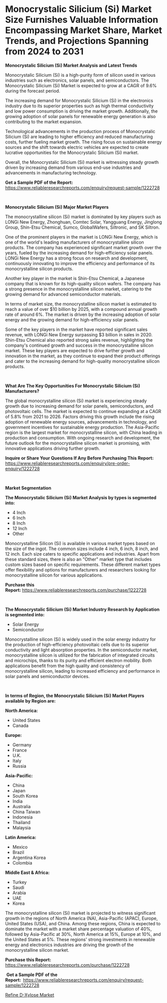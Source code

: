 <p><h1>Monocrystalic Silicium (Si) Market Size Furnishes Valuable Information Encompassing Market Share, Market Trends, and Projections Spanning from 2024 to 2031</h1></p><p><strong>Monocrystalic Silicium (Si) Market Analysis and Latest Trends</strong></p>
<p><p>Monocrystalic Silicium (Si) is a high-purity form of silicon used in various industries such as electronics, solar panels, and semiconductors. The Monocrystalic Silicium (Si) Market is expected to grow at a CAGR of 9.6% during the forecast period. </p><p>The increasing demand for Monocrystalic Silicium (Si) in the electronics industry due to its superior properties such as high thermal conductivity and low power consumption is driving the market growth. Additionally, the growing adoption of solar panels for renewable energy generation is also contributing to the market expansion.</p><p>Technological advancements in the production process of Monocrystalic Silicium (Si) are leading to higher efficiency and reduced manufacturing costs, further fueling market growth. The rising focus on sustainable energy sources and the shift towards electric vehicles are expected to create lucrative opportunities for the Monocrystalic Silicium (Si) market.</p><p>Overall, the Monocrystalic Silicium (Si) market is witnessing steady growth driven by increasing demand from various end-use industries and advancements in manufacturing technology.</p></p>
<p><strong>Get a Sample PDF of the Report:&nbsp;</strong> <a href="https://www.reliableresearchreports.com/enquiry/request-sample/1222728">https://www.reliableresearchreports.com/enquiry/request-sample/1222728</a></p>
<p>&nbsp;</p>
<p><strong>Monocrystalic Silicium (Si) Major Market Players</strong></p>
<p><p>The monocrystalline silicon (Si) market is dominated by key players such as LONGi New Energy, Zhonghuan, Comtec Solar, Yangguang Energy, Jinglong Group, Shin-Etsu Chemical, Sumco, GlobalWafers, Siltronic, and SK Siltron. </p><p>One of the prominent players in the market is LONGi New Energy, which is one of the world's leading manufacturers of monocrystalline silicon products. The company has experienced significant market growth over the years, fueled by the increasing demand for high-efficiency solar panels. LONGi New Energy has a strong focus on research and development, continuously innovating to improve the efficiency and performance of its monocrystalline silicon products. </p><p>Another key player in the market is Shin-Etsu Chemical, a Japanese company that is known for its high-quality silicon wafers. The company has a strong presence in the monocrystalline silicon market, catering to the growing demand for advanced semiconductor materials. </p><p>In terms of market size, the monocrystalline silicon market is estimated to reach a value of over $10 billion by 2025, with a compound annual growth rate of around 6%. The market is driven by the increasing adoption of solar energy and the growing demand for high-efficiency solar panels.</p><p>Some of the key players in the market have reported significant sales revenue, with LONGi New Energy surpassing $3 billion in sales in 2020. Shin-Etsu Chemical also reported strong sales revenue, highlighting the company's continued growth and success in the monocrystalline silicon market. These key players are expected to drive further growth and innovation in the market, as they continue to expand their product offerings and cater to the increasing demand for high-quality monocrystalline silicon products.</p></p>
<p>&nbsp;</p>
<p><strong>What Are The Key Opportunities For Monocrystalic Silicium (Si) Manufacturers?</strong></p>
<p><p>The global monocrystalline silicon (Si) market is experiencing steady growth due to increasing demand for solar panels, semiconductors, and photovoltaic cells. The market is expected to continue expanding at a CAGR of 5.8% from 2021 to 2026. Factors driving this growth include the rising adoption of renewable energy sources, advancements in technology, and government incentives for sustainable energy production. The Asia-Pacific region is the largest market for monocrystalline silicon, with China leading in production and consumption. With ongoing research and development, the future outlook for the monocrystalline silicon market is promising, with innovative applications driving further growth.</p></p>
<p><strong>Inquire or Share Your Questions If Any Before Purchasing This Report:</strong> <a href="https://www.reliableresearchreports.com/enquiry/pre-order-enquiry/1222728">https://www.reliableresearchreports.com/enquiry/pre-order-enquiry/1222728</a></p>
<p>&nbsp;</p>
<p><strong>Market Segmentation</strong></p>
<p><strong>The Monocrystalic Silicium (Si) Market Analysis by types is segmented into:</strong></p>
<p><ul><li>4 Inch</li><li>6 Inch</li><li>8 Inch</li><li>12 Inch</li><li>Other</li></ul></p>
<p><p>Monocrystalline Silicon (Si) is available in various market types based on the size of the ingot. The common sizes include 4 inch, 6 inch, 8 inch, and 12 inch. Each size caters to specific applications and industries. Apart from these standard sizes, there is also an "Other" market type that includes custom sizes based on specific requirements. These different market types offer flexibility and options for manufacturers and researchers looking for monocrystalline silicon for various applications.</p></p>
<p><strong>Purchase this Report:&nbsp;</strong><a href="https://www.reliableresearchreports.com/purchase/1222728">https://www.reliableresearchreports.com/purchase/1222728</a></p>
<p>&nbsp;</p>
<p><strong>The Monocrystalic Silicium (Si) Market Industry Research by Application is segmented into:</strong></p>
<p><ul><li>Solar Energy</li><li>Semiconductor</li></ul></p>
<p><p>Monocrystalline silicon (Si) is widely used in the solar energy industry for the production of high-efficiency photovoltaic cells due to its superior conductivity and light absorption properties. In the semiconductor market, monocrystalline silicon is utilized for the fabrication of integrated circuits and microchips, thanks to its purity and efficient electron mobility. Both applications benefit from the high quality and consistency of monocrystalline silicon, leading to increased efficiency and performance in solar panels and semiconductor devices.</p></p>
<p>&nbsp;</p>
<p><strong>In terms of Region, the Monocrystalic Silicium (Si) Market Players available by Region are:</strong></p>
<p>
    <p> <strong> North America: </strong>
        <ul>
            <li>United States</li>
            <li>Canada</li>
        </ul>
        </p> 
    <p> <strong> Europe: </strong>
        <ul>
            <li>Germany</li>
            <li>France</li>
            <li>U.K.</li>
            <li>Italy</li>
            <li>Russia</li>
        </ul>
        </p> 
    <p> <strong> Asia-Pacific: </strong>
        <ul>
            <li>China</li>
            <li>Japan</li>
            <li>South Korea</li>
            <li>India</li>
            <li>Australia</li>
            <li>China Taiwan</li>
            <li>Indonesia</li>
            <li>Thailand</li>
            <li>Malaysia</li>
        </ul>
        </p> 
    <p> <strong> Latin America: </strong>
        <ul>
            <li>Mexico</li>
            <li>Brazil</li>
            <li>Argentina Korea</li>
            <li>Colombia</li>
        </ul>
        </p> 
    <p> <strong> Middle East & Africa: </strong>
        <ul>
            <li>Turkey</li>
            <li>Saudi</li>
            <li>Arabia</li>
            <li>UAE</li>
            <li>Korea</li>
        </ul>
    </p>
    </p>
<p><p>The monocrystalline silicon (Si) market is projected to witness significant growth in the regions of North America (NA), Asia-Pacific (APAC), Europe, United States (USA), and China. Among these regions, China is expected to dominate the market with a market share percentage valuation of 40%, followed by Asia-Pacific at 30%, North America at 15%, Europe at 10%, and the United States at 5%. These regions' strong investments in renewable energy and electronics industries are driving the growth of the monocrystalline silicon market.</p></p>
<p><strong>Purchase this Report: </strong><a href="https://www.reliableresearchreports.com/purchase/1222728">https://www.reliableresearchreports.com/purchase/1222728</a></p>
<p>&nbsp;<strong>Get a Sample PDF of the Report:&nbsp;&nbsp;</strong><a href="https://www.reliableresearchreports.com/enquiry/request-sample/1222728">https://www.reliableresearchreports.com/enquiry/request-sample/1222728</a></p>
<p><strong></strong></p>
<p><p><a href="https://gamy-alyssum-396.notion.site/Refine-D-Xylose-Market-Furnish-Information-about-Market-Size-Market-Share-Market-Dynamics-and-Pro-3766e7d254ea4c1d9ec94161ba177268">Refine D-Xylose Market</a></p></p>
